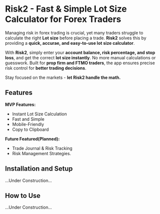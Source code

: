# Risk2 - Fast & Simple Lot Size Calculator for Forex Traders
Managing risk in forex trading is crucial, yet many traders struggle to calculate the right **Lot size** before
placing a trade. **Risk2** solves this by providing a **quick, accurae, and easy-to-use lot size calculator**.

With **Risk2**, simply enter your **account balance, risk percentage, and stop loss**, and get the correct **lot size instantly**. 
No more manual calculations or guesswork. Built for **prop firm and FTMO traders**, the app ensures precise risk control for
**better trading decisions**.

Stay focused on the markets - **let Risk2 handle the math.**

## Features
**MVP Features:**
- Instant Lot Size Calculation
- Fast and Simple
- Mobile-Friendly
- Copy to Clipboard

**Future Featured(Planned):**
- Trade Journal & Risk Tracking
- Risk Management Strategies.

## Installation and Setup
...Under Construction...

## How to Use
...Under Construction...

